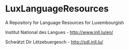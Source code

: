 # LuxLanguageResources
A Repository for Language Resources for Luxembourgish

Institut National des Langues - http://www.inll.lu/en/

Schwätzt Dir Lëtzebuergesch - http://sdl.inll.lu/
